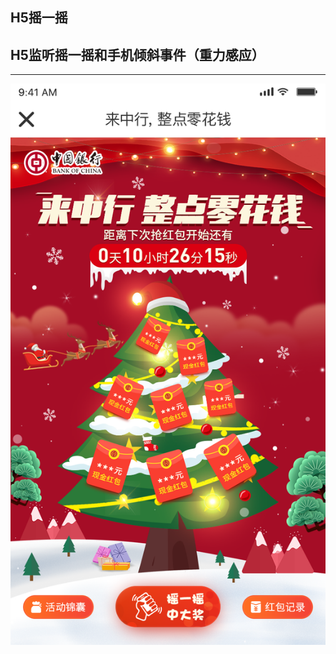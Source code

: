 ## H5摇一摇

H5监听摇一摇和手机倾斜事件（重力感应）
--------
--------
<img src="https://github.com/bestjhh/images/blob/master/93759797.jpg"/>
